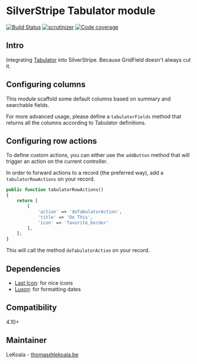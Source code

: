 # SilverStripe Tabulator module

[![Build Status](https://app.travis-ci.com/lekoala/silverstripe-tabulator.svg?branch=master)](https://app.travis-ci.com/lekoala/silverstripe-tabulator)
[![scrutinizer](https://scrutinizer-ci.com/g/lekoala/silverstripe-tabulator/badges/quality-score.png?b=master)](https://scrutinizer-ci.com/g/lekoala/silverstripe-tabulator/)
[![Code coverage](https://codecov.io/gh/lekoala/silverstripe-tabulator/branch/master/graph/badge.svg)](https://codecov.io/gh/lekoala/silverstripe-tabulator)

## Intro

Integrating [Tabulator](http://www.tabulator.info/) into SilverStripe. Because GridField doesn't always cut it.

## Configuring columns

This module scaffold some default columns based on summary and searchable fields.

For more advanced usage, please define a `tabulatorFields` method that returns all the columns according to Tabulator definitions.

## Configuring row actions

To define custom actions, you can either use the `addButton` method that will trigger an action on the current controller.

In order to forward actions to a record (the preferred way), add a `tabulatorRowActions` on your record.

```php
public function tabulatorRowActions()
{
    return [
        [
            'action' => 'doTabulatorAction',
            'title' => 'Do This',
            'icon' => 'favorite_border'
        ],
    ];
}
```

This will call the method `doTabulatorAction` on your record.

## Dependencies

- [Last Icon](https://github.com/lekoala/last-icon): for nice icons
- [Luxon](https://moment.github.io/luxon/#/): for formatting dates

## Compatibility

4.10+

## Maintainer

LeKoala - thomas@lekoala.be

